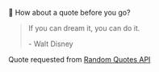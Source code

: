 📣 How about a quote before you go?

> If you can dream it, you can do it.
>
> <p>- Walt Disney</p>

Quote requested from [Random Quotes API](https://github.com/lukePeavey/quotable)
